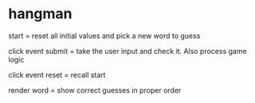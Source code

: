 # hangman

start = reset all initial values and pick a new word to guess

click event submit = take the user input and check it. Also process game logic

click event reset = recall start

render word = show correct guesses in proper order